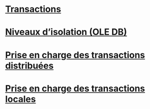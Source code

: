 # [Transactions](transactions.md)

# [Niveaux d’isolation (OLE DB)](isolation-levels-ole-db.md)
# [Prise en charge des transactions distribuées](supporting-distributed-transactions.md)
# [Prise en charge des transactions locales](supporting-local-transactions.md)
